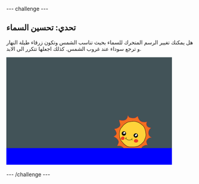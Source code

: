 --- challenge ---

## تحدي: تحسين السماء

هل يمكنك تغيير الرسم المتحرك للسماء بحيث تناسب الشمس وتكون زرقاء طيلة النهار و ترجع سوداء عند غروب الشمس. كذلك اجعلها تتكرر الى الابد.

![لقطة شاشة](images/sunrise-sky-challenge.png)

--- /challenge ---